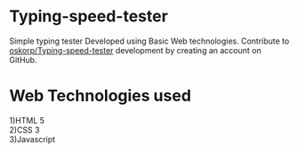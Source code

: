 # Typing-speed-tester
Simple typing tester Developed using Basic Web technologies. 
Contribute to [oskorp/Typing-speed-tester](https://github.com/oskorp/Typing-speed-tester) development by creating an account on GitHub.
# Web Technologies used 
1)HTML 5 </br>
2)CSS 3 </br>
3)Javascript 

